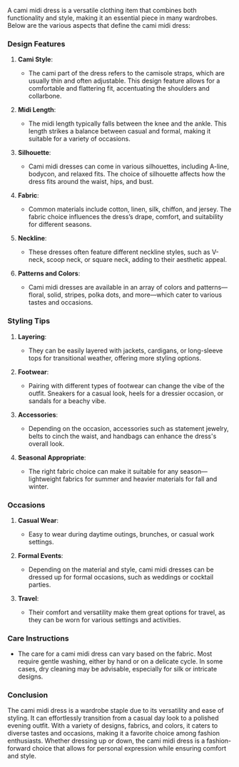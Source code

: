 A cami midi dress is a versatile clothing item that combines both functionality and style, making it an essential piece in many wardrobes. Below are the various aspects that define the cami midi dress:

### Design Features

1. **Cami Style**: 
   - The cami part of the dress refers to the camisole straps, which are usually thin and often adjustable. This design feature allows for a comfortable and flattering fit, accentuating the shoulders and collarbone.

2. **Midi Length**: 
   - The midi length typically falls between the knee and the ankle. This length strikes a balance between casual and formal, making it suitable for a variety of occasions.

3. **Silhouette**: 
   - Cami midi dresses can come in various silhouettes, including A-line, bodycon, and relaxed fits. The choice of silhouette affects how the dress fits around the waist, hips, and bust.

4. **Fabric**: 
   - Common materials include cotton, linen, silk, chiffon, and jersey. The fabric choice influences the dress’s drape, comfort, and suitability for different seasons.

5. **Neckline**: 
   - These dresses often feature different neckline styles, such as V-neck, scoop neck, or square neck, adding to their aesthetic appeal.

6. **Patterns and Colors**: 
   - Cami midi dresses are available in an array of colors and patterns—floral, solid, stripes, polka dots, and more—which cater to various tastes and occasions.

### Styling Tips

1. **Layering**: 
   - They can be easily layered with jackets, cardigans, or long-sleeve tops for transitional weather, offering more styling options.

2. **Footwear**: 
   - Pairing with different types of footwear can change the vibe of the outfit. Sneakers for a casual look, heels for a dressier occasion, or sandals for a beachy vibe.

3. **Accessories**: 
   - Depending on the occasion, accessories such as statement jewelry, belts to cinch the waist, and handbags can enhance the dress's overall look.

4. **Seasonal Appropriate**: 
   - The right fabric choice can make it suitable for any season—lightweight fabrics for summer and heavier materials for fall and winter.

### Occasions

1. **Casual Wear**: 
   - Easy to wear during daytime outings, brunches, or casual work settings.

2. **Formal Events**: 
   - Depending on the material and style, cami midi dresses can be dressed up for formal occasions, such as weddings or cocktail parties.

3. **Travel**: 
   - Their comfort and versatility make them great options for travel, as they can be worn for various settings and activities.

### Care Instructions

- The care for a cami midi dress can vary based on the fabric. Most require gentle washing, either by hand or on a delicate cycle. In some cases, dry cleaning may be advisable, especially for silk or intricate designs.

### Conclusion

The cami midi dress is a wardrobe staple due to its versatility and ease of styling. It can effortlessly transition from a casual day look to a polished evening outfit. With a variety of designs, fabrics, and colors, it caters to diverse tastes and occasions, making it a favorite choice among fashion enthusiasts. Whether dressing up or down, the cami midi dress is a fashion-forward choice that allows for personal expression while ensuring comfort and style.